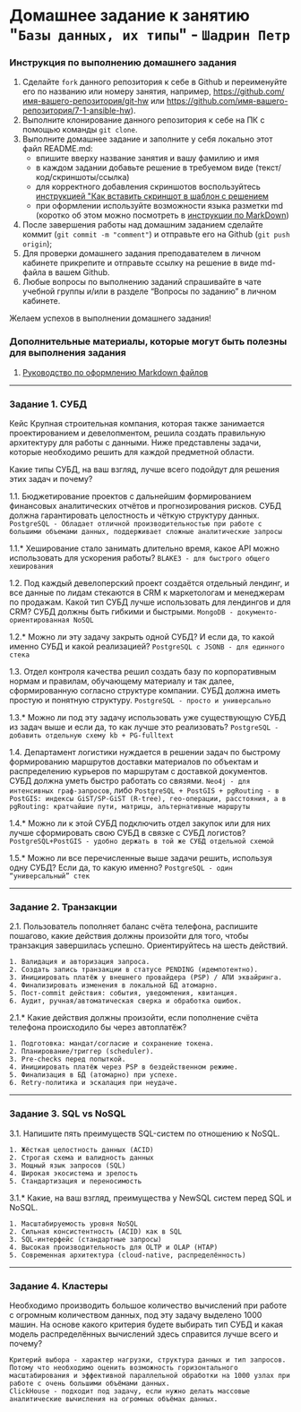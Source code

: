 # Домашнее задание к занятию "`Базы данных, их типы`" - `Шадрин Петр`


### Инструкция по выполнению домашнего задания

   1. Сделайте `fork` данного репозитория к себе в Github и переименуйте его по названию или номеру занятия, например, https://github.com/имя-вашего-репозитория/git-hw или  https://github.com/имя-вашего-репозитория/7-1-ansible-hw).
   2. Выполните клонирование данного репозитория к себе на ПК с помощью команды `git clone`.
   3. Выполните домашнее задание и заполните у себя локально этот файл README.md:
      - впишите вверху название занятия и вашу фамилию и имя
      - в каждом задании добавьте решение в требуемом виде (текст/код/скриншоты/ссылка)
      - для корректного добавления скриншотов воспользуйтесь [инструкцией "Как вставить скриншот в шаблон с решением](https://github.com/netology-code/sys-pattern-homework/blob/main/screen-instruction.md)
      - при оформлении используйте возможности языка разметки md (коротко об этом можно посмотреть в [инструкции  по MarkDown](https://github.com/netology-code/sys-pattern-homework/blob/main/md-instruction.md))
   4. После завершения работы над домашним заданием сделайте коммит (`git commit -m "comment"`) и отправьте его на Github (`git push origin`);
   5. Для проверки домашнего задания преподавателем в личном кабинете прикрепите и отправьте ссылку на решение в виде md-файла в вашем Github.
   6. Любые вопросы по выполнению заданий спрашивайте в чате учебной группы и/или в разделе “Вопросы по заданию” в личном кабинете.
   
Желаем успехов в выполнении домашнего задания! 
   
### Дополнительные материалы, которые могут быть полезны для выполнения задания

1. [Руководство по оформлению Markdown файлов](https://gist.github.com/Jekins/2bf2d0638163f1294637#Code)

---

### Задание 1. СУБД

Кейс
Крупная строительная компания, которая также занимается проектированием и девелопментом, решила создать правильную архитектуру для работы с данными. Ниже представлены задачи, которые необходимо решить для каждой предметной области.

Какие типы СУБД, на ваш взгляд, лучше всего подойдут для решения этих задач и почему?

1.1. Бюджетирование проектов с дальнейшим формированием финансовых аналитических отчётов и прогнозирования рисков. СУБД должна гарантировать целостность и чёткую структуру данных.
`PostgreSQL - Обладает отличной производительностью при работе с большими объемами данных, поддерживает сложные аналитические запросы`

1.1.* Хеширование стало занимать длительно время, какое API можно использовать для ускорения работы?
`BLAKE3 - для быстрого общего хеширования`

1.2. Под каждый девелоперский проект создаётся отдельный лендинг, и все данные по лидам стекаются в CRM к маркетологам и менеджерам по продажам. Какой тип СУБД лучше использовать для лендингов и для CRM? СУБД должны быть гибкими и быстрыми.
`MongoDB - документо-ориентированная NoSQL`

1.2.* Можно ли эту задачу закрыть одной СУБД? И если да, то какой именно СУБД и какой реализацией?
`PostgreSQL c JSONB - для единного стека`

1.3. Отдел контроля качества решил создать базу по корпоративным нормам и правилам, обучающему материалу и так далее, сформированную согласно структуре компании. СУБД должна иметь простую и понятную структуру.
`PostgreSQL - просто и универсально`

1.3.* Можно ли под эту задачу использовать уже существующую СУБД из задач выше и если да, то как лучше это реализовать?
`PostgreSQL - добавить отдельную схему kb + PG-fulltext`

1.4. Департамент логистики нуждается в решении задач по быстрому формированию маршрутов доставки материалов по объектам и распределению курьеров по маршрутам с доставкой документов. СУБД должна уметь быстро работать со связями.
`Neo4j - для интенсивных граф-запросов`, либо `PostgreSQL + PostGIS + pgRouting - в PostGIS: индексы GiST/SP-GiST (R-tree), гео-операции, расстояния, а в pgRouting: кратчайшие пути, матрицы, альтернативные маршруты`

1.4.* Можно ли к этой СУБД подключить отдел закупок или для них лучше сформировать свою СУБД в связке с СУБД логистов?
`PostgreSQL+PostGIS - удобно держать в той же СУБД отдельной схемой`

1.5.* Можно ли все перечисленные выше задачи решить, используя одну СУБД? Если да, то какую именно?
`PostgreSQL - один “универсальный” стек`

---

### Задание 2. Транзакции

2.1. Пользователь пополняет баланс счёта телефона, распишите пошагово, какие действия должны произойти для того, чтобы транзакция завершилась успешно. Ориентируйтесь на шесть действий.
```
1. Валидация и авторизация запроса.
2. Создать запись транзакции в статусе PENDING (идемпотентно).
3. Инициировать платёж у внешнего провайдера (PSP) / АПИ эквайринга.
4. Финализировать изменения в локальной БД атомарно.
5. Пост-commit действия: события, уведомления, квитанция.
6. Аудит, ручная/автоматическая сверка и обработка ошибок.
```

2.1.* Какие действия должны произойти, если пополнение счёта телефона происходило бы через автоплатёж?
```
1. Подготовка: мандат/согласие и сохранение токена.
2. Планирование/триггер (scheduler).
3. Pre-checks перед попыткой.
4. Инициировать платёж через PSP в бездейственном режиме.
5. Финализация в БД (атомарно) при успехе.
6. Retry-политика и эскалация при неудаче.
```

---

### Задание 3. SQL vs NoSQL

3.1. Напишите пять преимуществ SQL-систем по отношению к NoSQL.
```
1. Жёсткая целостность данных (ACID)
2. Строгая схема и валидность данных
3. Мощный язык запросов (SQL)
4. Широкая экосистема и зрелость
5. Стандартизация и переносимость
```

3.1.* Какие, на ваш взгляд, преимущества у NewSQL систем перед SQL и NoSQL.
```
1. Масштабируемость уровня NoSQL
2. Сильная консистентность (ACID) как в SQL
3. SQL-интерфейс (стандартные запросы)
4. Высокая производительность для OLTP и OLAP (HTAP)
5. Современная архитектура (cloud-native, распределённость)
```

---

### Задание 4. Кластеры

Необходимо производить большое количество вычислений при работе с огромным количеством данных, под эту задачу выделено 1000 машин.
На основе какого критерия будете выбирать тип СУБД и какая модель распределённых вычислений здесь справится лучше всего и почему?

```
Критерий выбора - характер нагрузки, структура данных и тип запросов. Потому что необходимо оценить возможность горизонтального масштабирования и эффективной параллельной обработки на 1000 узлах при работе с очень большими объёмами данных.
ClickHouse - подходит под задачу, если нужно делать массовые аналитические вычисления на огромных объёмах данных.
```

